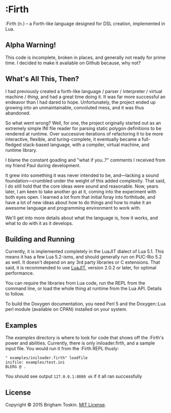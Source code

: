 # :Firth

:Firth (n.) – a Forth-like language designed for DSL creation, implemented in Lua.

## Alpha Warning!
This code is incomplete, broken in places, and generally not ready for prime
time. I decided to make it available on Github because, why not?

## What's All This, Then?
I had previously created a forth-like language / parser / interpreter / virtual
machine / _thing_, and had a great time doing it. It was far more successful an
endeavor than I had dared to hope. Unfortunately, the project ended up growing
into an unmaintainable, convoluted mess, and it was thus abandoned.

So what went wrong? Well, for one, the project originally started out as an
extremely simple INI file reader for parsing static polygon definitions to be
rendered at runtime. Over successive iterations of refactoring it to be more
interactive, flexible, and turing-complete, it eventually became a full-fledged
stack-based language, with a compiler, virtual machine, and runtime library.

I blame the constant goading and "what if you..?" comments I received from my
friend Paul during development.

It grew into something it was never intended to be, and—lacking a sound
foundation—crumbled under the weight of this added complexity. That said, I do
still hold that the core ideas were sound and reasonable. Now, years later, I
am keen to take another go at it, coming into the experiment with both eyes open.
I learned a lot from that initial foray into forthitude, and have a lot of new
ideas about how to do things and how to make it an awesome language and
programming environment to work with.

We'll get into more details about what the language is, how it works, and what
to do with it as it develops.

## Building and Running
Currently, it is implemented completely in the LuaJIT dialect of Lua 5.1. This
means it has a few Lua 5.2-isms, and should generally run on PUC-Rio 5.2 as well.
It doesn't depend on any 3rd party libraries or C extensions. That said, it is
recommended to use [LuaJIT](http://luajit.org/), version 2.0.2 or later, for optimal performance.

You can require the libraries from Lua code, run the REPL from the command line,
or load the whole thing at runtime from the Lua API. Details to follow.

To build the Doxygen documentation, you need Perl 5 and the Doxygen::Lua
perl module (available on CPAN) installed on your system.

## Examples
The _examples_ directory is where to look for code that shows off the :Firth's
power and abilities. Currently, there is only iniloader.firth, and a sample input file.
You would run it from the :Firth REPL thusly:

```forth
" examples/iniloader.firth" loadfile
inifile: examples/test.ini
BLERG @ .
```

You should see output `127.0.0.1:8080 ok` if it all ran successfully

## License
Copyright © 2015 Brigham Toskin.
[MIT License](https://github.com/IonoclastBrigham/firth/blob/master/LICENSE).

